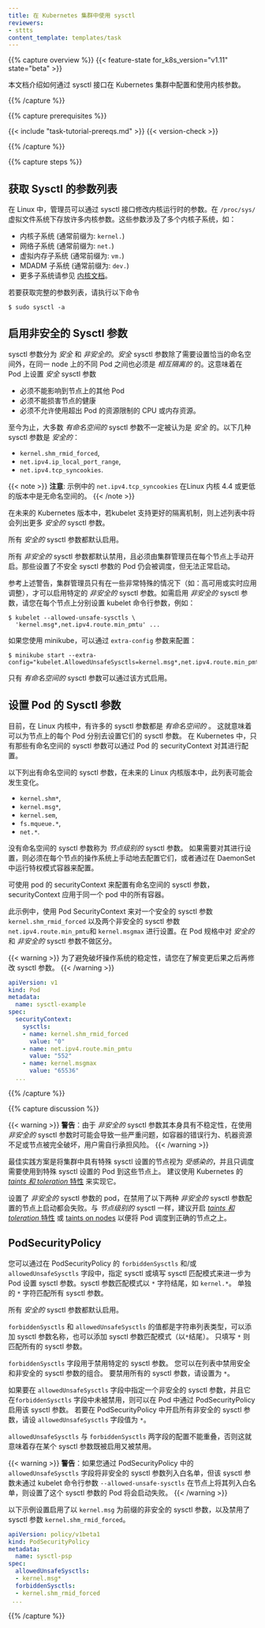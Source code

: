 ```yaml
---
title: 在 Kubernetes 集群中使用 sysctl
reviewers:
- sttts
content_template: templates/task
---
```


<!--

---
title: Using sysctls in a Kubernetes Cluster
reviewers:
- sttts
content_template: templates/task
---

--->

{{% capture overview %}}
{{< feature-state for_k8s_version="v1.11" state="beta" >}}

<!--
This document describes how to configure and use kernel parameters within a
Kubernetes cluster using the sysctl interface.
--->
本文档介绍如何通过 sysctl 接口在 Kubernetes 集群中配置和使用内核参数。

{{% /capture %}}

{{% capture prerequisites %}}

{{< include "task-tutorial-prereqs.md" >}} {{< version-check >}}

{{% /capture %}}

{{% capture steps %}}

<!--
## Listing all Sysctl Parameters
--->
## 获取 Sysctl 的参数列表

<!--
In Linux, the sysctl interface allows an administrator to modify kernel
parameters at runtime. Parameters are available via the `/proc/sys/` virtual
process file system. The parameters cover various subsystems such as:
--->
在 Linux 中，管理员可以通过 sysctl 接口修改内核运行时的参数。在 `/proc/sys/` 虚拟文件系统下存放许多内核参数。这些参数涉及了多个内核子系统，如：

<!--
- kernel (common prefix: `kernel.`)
- networking (common prefix: `net.`)
- virtual memory (common prefix: `vm.`)
- MDADM (common prefix: `dev.`)
- More subsystems are described in [Kernel docs](https://www.kernel.org/doc/Documentation/sysctl/README).
--->
- 内核子系统 (通常前缀为: `kernel.`)
- 网络子系统 (通常前缀为: `net.`)
- 虚拟内存子系统 (通常前缀为: `vm.`)
- MDADM 子系统 (通常前缀为: `dev.`)
- 更多子系统请参见 [内核文档](https://www.kernel.org/doc/Documentation/sysctl/README)。

<!--
To get a list of all parameters, you can run
--->
若要获取完整的参数列表，请执行以下命令

```shell
$ sudo sysctl -a
```

<!--
## Enabling Unsafe Sysctls
--->
## 启用非安全的 Sysctl 参数

<!--
Sysctls are grouped into _safe_  and _unsafe_ sysctls. In addition to proper
namespacing a _safe_ sysctl must be properly _isolated_ between pods on the same
node. This means that setting a _safe_ sysctl for one pod
--->
sysctl 参数分为 _安全_ 和 _非安全的_。_安全_ sysctl 参数除了需要设置恰当的命名空间外，在同一 node 上的不同 Pod 之间也必须是 _相互隔离的_ 的。这意味着在 Pod 上设置 _安全_ sysctl 参数

<!--
- must not have any influence on any other pod on the node
- must not allow to harm the node's health
- must not allow to gain CPU or memory resources outside of the resource limits
  of a pod.
--->
- 必须不能影响到节点上的其他 Pod
- 必须不能损害节点的健康
- 必须不允许使用超出 Pod 的资源限制的 CPU 或内存资源。

<!--
By far, most of the _namespaced_ sysctls are not necessarily considered _safe_.
The following sysctls are supported in the _safe_ set:
--->
至今为止，大多数 _有命名空间的_ sysctl 参数不一定被认为是 _安全_ 的。以下几种 sysctl 参数是 _安全的_：

- `kernel.shm_rmid_forced`,
- `net.ipv4.ip_local_port_range`,
- `net.ipv4.tcp_syncookies`.

<!--
{{< note >}}
**Note**: The example `net.ipv4.tcp_syncookies` is not namespaced on Linux kernel version 4.4 or lower.
{{< /note >}}
--->
{{< note >}}
**注意**: 示例中的 `net.ipv4.tcp_syncookies` 在Linux 内核 4.4 或更低的版本中是无命名空间的。
{{< /note >}}

<!--
This list will be extended in future Kubernetes versions when the kubelet
supports better isolation mechanisms.
--->
在未来的 Kubernetes 版本中，若kubelet 支持更好的隔离机制，则上述列表中将会列出更多 _安全的_ sysctl 参数。

<!--
All _safe_ sysctls are enabled by default.
--->
所有 _安全的_ sysctl 参数都默认启用。

<!--
All _unsafe_ sysctls are disabled by default and must be allowed manually by the
cluster admin on a per-node basis. Pods with disabled unsafe sysctls will be
scheduled, but will fail to launch.
--->
所有 _非安全的_ sysctl 参数都默认禁用，且必须由集群管理员在每个节点上手动开启。那些设置了不安全 sysctl 参数的 Pod 仍会被调度，但无法正常启动。

<!--
With the warning above in mind, the cluster admin can allow certain _unsafe_
sysctls for very special situations like e.g. high-performance or real-time
application tuning. _Unsafe_ sysctls are enabled on a node-by-node basis with a
flag of the kubelet, e.g.:
--->
参考上述警告，集群管理员只有在一些非常特殊的情况下（如：高可用或实时应用调整），才可以启用特定的 _非安全的_ sysctl 参数。如需启用 _非安全的_ sysctl 参数，请您在每个节点上分别设置 kubelet 命令行参数，例如：

```shell
$ kubelet --allowed-unsafe-sysctls \
  'kernel.msg*,net.ipv4.route.min_pmtu' ...
```
<!--
For minikube, this can be done via the `extra-config` flag:
--->
如果您使用 minikube，可以通过 `extra-config` 参数来配置：

```shell
$ minikube start --extra-config="kubelet.AllowedUnsafeSysctls=kernel.msg*,net.ipv4.route.min_pmtu"...
```
<!--
Only _namespaced_ sysctls can be enabled this way.
--->
只有 _有命名空间的_ sysctl 参数可以通过该方式启用。

<!--
## Setting Sysctls for a Pod
--->
## 设置 Pod 的 Sysctl 参数

<!--
A number of sysctls are _namespaced_ in today's Linux kernels. This means that
they can be set independently for each pod on a node. Only namespaced sysctls
are configurable via the pod securityContext within Kubernetes.
--->
目前，在 Linux 内核中，有许多的 sysctl 参数都是 _有命名空间的_ 。 这就意味着可以为节点上的每个 Pod 分别去设置它们的 sysctl 参数。 在 Kubernetes 中，只有那些有命名空间的 sysctl 参数可以通过 Pod 的 securityContext 对其进行配置。

<!--
The following sysctls are known to be namespaced. This list could change
in future versions of the Linux kernel.
--->
以下列出有命名空间的 sysctl 参数，在未来的 Linux 内核版本中，此列表可能会发生变化。

- `kernel.shm*`,
- `kernel.msg*`,
- `kernel.sem`,
- `fs.mqueue.*`,
- `net.*`.

<!--
Sysctls with no namespace are called _node-level_ sysctls. If you need to set
them, you must manually configure them on each node's operating system, or by
using a DaemonSet with privileged containers.
--->
没有命名空间的 sysctl 参数称为 _节点级别的_ sysctl 参数。 如果需要对其进行设置，则必须在每个节点的操作系统上手动地去配置它们，或者通过在 DaemonSet 中运行特权模式容器来配置。

<!--
Use the pod securityContext to configure namespaced sysctls. The securityContext
applies to all containers in the same pod.
--->
可使用 pod 的 securityContext 来配置有命名空间的 sysctl 参数，securityContext 应用于同一个 pod 中的所有容器。

<!--
This example uses the pod securityContext to set a safe sysctl
`kernel.shm_rmid_forced` and two unsafe sysctls `net.ipv4.route.min_pmtu` and
`kernel.msgmax` There is no distinction between _safe_ and _unsafe_ sysctls in
the specification.
--->
此示例中，使用 Pod SecurityContext 来对一个安全的 sysctl 参数 `kernel.shm_rmid_forced` 以及两个非安全的 sysctl 参数 `net.ipv4.route.min_pmtu`和 `kernel.msgmax` 进行设置。在 Pod 规格中对 _安全的_ 和 _非安全的_ sysctl 参数不做区分。

<!--
{{< warning >}}
Only modify sysctl parameters after you understand their effects, to avoid
destabilizing your operating system.
{{< /warning >}}
--->
{{< warning >}}
为了避免破坏操作系统的稳定性，请您在了解变更后果之后再修改 sysctl 参数。
{{< /warning >}}

```yaml
apiVersion: v1
kind: Pod
metadata:
  name: sysctl-example
spec:
  securityContext:
    sysctls:
    - name: kernel.shm_rmid_forced
      value: "0"
    - name: net.ipv4.route.min_pmtu
      value: "552"
    - name: kernel.msgmax
      value: "65536"
  ...
```
{{% /capture %}}

{{% capture discussion %}}

<!--
{{< warning >}}
**Warning**: Due to their nature of being _unsafe_, the use of _unsafe_ sysctls
is at-your-own-risk and can lead to severe problems like wrong behavior of
containers, resource shortage or complete breakage of a node.
{{< /warning >}}
--->
{{< warning >}}
**警告**：由于 _非安全的_ sysctl 参数其本身具有不稳定性，在使用 _非安全的_ sysctl 参数时可能会导致一些严重问题，如容器的错误行为、机器资源不足或节点被完全破坏，用户需自行承担风险。
{{< /warning >}}

<!--
It is good practice to consider nodes with special sysctl settings as
_tainted_ within a cluster, and only schedule pods onto them which need those
sysctl settings. It is suggested to use the Kubernetes [_taints and toleration_
feature](/docs/reference/generated/kubectl/kubectl-commands/#taint) to implement this.
--->
最佳实践方案是将集群中具有特殊 sysctl 设置的节点视为 _受感染的_，并且只调度需要使用到特殊 sysctl 设置的 Pod 到这些节点上。 建议使用 Kubernetes 的 [ _taints 和  toleration_ 特性](/docs/reference/generated/kubectl/kubectl-commands/#taint) 来实现它。

<!--
A pod with the _unsafe_ sysctls will fail to launch on any node which has not
enabled those two _unsafe_ sysctls explicitly. As with _node-level_ sysctls it
is recommended to use
[_taints and toleration_ feature](/docs/reference/generated/kubectl/kubectl-commands/#taint) or
[taints on nodes](/docs/concepts/configuration/taint-and-toleration/)
to schedule those pods onto the right nodes.
--->
设置了 _非安全的_ sysctl 参数的 pod，在禁用了以下两种 _非安全的_ sysctl 参数配置的节点上启动都会失败。与 _节点级别的_ sysctl 一样，建议开启
[_taints 和 toleration_  特性](/docs/reference/generated/kubectl/kubectl-commands/#taint) 或
[taints on nodes](/docs/concepts/configuration/taint-and-toleration/)
以便将 Pod 调度到正确的节点之上。

## PodSecurityPolicy

<!--
You can further control which sysctls can be set in pods by specifying lists of
sysctls or sysctl patterns in the `forbiddenSysctls` and/or
`allowedUnsafeSysctls` fields of the PodSecurityPolicy. A sysctl pattern ends
with a `*` character, such as `kernel.*`. A `*` character on its own matches
all sysctls.
--->
您可以通过在 PodSecurityPolicy 的 `forbiddenSysctls` 和/或 `allowedUnsafeSysctls` 字段中，指定 sysctl 或填写 sysctl 匹配模式来进一步为 Pod 设置 sysctl 参数。sysctl 参数匹配模式以 `*` 字符结尾，如 `kernel.*`。 单独的 `*`  字符匹配所有 sysctl 参数。

<!--
By default, all safe sysctls are allowed.
--->
所有 _安全的_ sysctl 参数都默认启用。

<!--
Both `forbiddenSysctls` and `allowedUnsafeSysctls` are lists of plain sysctl names
or sysctl patterns (which end with `*`). The string `*` matches all sysctls.
--->
`forbiddenSysctls` 和 `allowedUnsafeSysctls` 的值都是字符串列表类型，可以添加 sysctl 参数名称，也可以添加 sysctl 参数匹配模式（以`*`结尾）。 只填写 `*` 则匹配所有的 sysctl 参数。

<!--
The `forbiddenSysctls` field excludes specific sysctls. You can forbid a
combination of safe and unsafe sysctls in the list. To forbid setting any
sysctls, use `*` on its own.
--->
`forbiddenSysctls` 字段用于禁用特定的 sysctl 参数。 您可以在列表中禁用安全和非安全的 sysctl 参数的组合。 要禁用所有的 sysctl 参数，请设置为 `*`。

<!--
If you specify any unsafe sysctl in the `allowedUnsafeSysctls` field and it is
not present in the `forbiddenSysctls` field, that sysctl can be used in Pods
using this PodSecurityPolicy. To allow all unsafe sysctls in the
PodSecurityPolicy to be set, use `*` on its own.
--->
如果要在 `allowedUnsafeSysctls` 字段中指定一个非安全的 sysctl 参数，并且它在`forbiddenSysctls` 字段中未被禁用，则可以在 Pod 中通过 PodSecurityPolicy 启用该 sysctl 参数。 若要在 PodSecurityPolicy 中开启所有非安全的 sysctl 参数，请设 `allowedUnsafeSysctls` 字段值为 `*`。

<!--
Do not configure these two fields such that there is overlap, meaning that a
given sysctl is both allowed and forbidden.
--->
`allowedUnsafeSysctls` 与 `forbiddenSysctls` 两字段的配置不能重叠，否则这就意味着存在某个 sysctl 参数既被启用又被禁用。

<!--
{{< warning >}}
**Warning**: If you whitelist unsafe sysctls via the `allowedUnsafeSysctls` field
in a PodSecurityPolicy, any pod using such a sysctl will fail to start
if the sysctl is not whitelisted via the `--allowed-unsafe-sysctls` kubelet
flag as well on that node.
{{< /warning >}}
--->
{{< warning >}}
**警告**：如果您通过 PodSecurityPolicy 中的 `allowedUnsafeSysctls` 字段将非安全的 sysctl 参数列入白名单，但该 sysctl 参数未通过 kubelet 命令行参数 `--allowed-unsafe-sysctls` 在节点上将其列入白名单，则设置了这个 sysctl 参数的 Pod 将会启动失败。
{{< /warning >}}

<!--
This example allows unsafe sysctls prefixed with `kernel.msg` to be set and
disallows setting of the `kernel.shm_rmid_forced` sysctl.
--->
以下示例设置启用了以 `kernel.msg` 为前缀的非安全的 sysctl 参数，以及禁用了 sysctl 参数 `kernel.shm_rmid_forced`。

```yaml
apiVersion: policy/v1beta1
kind: PodSecurityPolicy
metadata:
  name: sysctl-psp
spec:
  allowedUnsafeSysctls:
  - kernel.msg*
  forbiddenSysctls:
  - kernel.shm_rmid_forced
 ...
```

{{% /capture %}}

